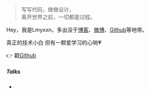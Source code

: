 > 写写代码，做做设计，  
> 离开世界之前，一切都是过程。

Hey，我是Lmyxxn，多出没于[博客](https://Lmyxxn.github.io)、[微博](weibo.com/u/1794237984)、[Github](http://github.com/Lmyxxn)等地带。

真正的技术小白 但有一颗爱学习的心呐💗

👉 戳[Github](http://github.com/Lmyxxn) 


##### Talks

- 

[1]: //huangxuan.me/2015/07/09/js-module-7day/
[2]: //huangxuan.me/2015/12/28/css-sucks-2015/
